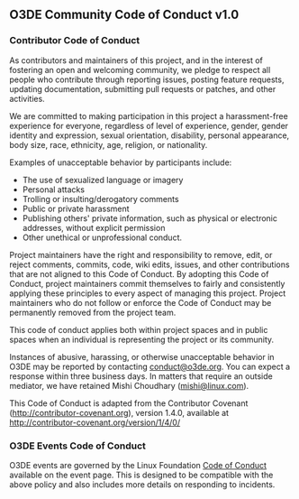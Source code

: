 ## O3DE Community Code of Conduct v1.0

### Contributor Code of Conduct

As contributors and maintainers of this project, and in the interest of fostering
an open and welcoming community, we pledge to respect all people who contribute
through reporting issues, posting feature requests, updating documentation,
submitting pull requests or patches, and other activities.

We are committed to making participation in this project a harassment-free experience for
everyone, regardless of level of experience, gender, gender identity and expression,
sexual orientation, disability, personal appearance, body size, race, ethnicity, age,
religion, or nationality.

Examples of unacceptable behavior by participants include:

* The use of sexualized language or imagery
* Personal attacks
* Trolling or insulting/derogatory comments
* Public or private harassment
* Publishing others' private information, such as physical or electronic addresses,
 without explicit permission
* Other unethical or unprofessional conduct.

Project maintainers have the right and responsibility to remove, edit, or reject
comments, commits, code, wiki edits, issues, and other contributions that are not
aligned to this Code of Conduct. By adopting this Code of Conduct, project maintainers
commit themselves to fairly and consistently applying these principles to every aspect
of managing this project. Project maintainers who do not follow or enforce the Code of
Conduct may be permanently removed from the project team.

This code of conduct applies both within project spaces and in public spaces
when an individual is representing the project or its community.

Instances of abusive, harassing, or otherwise unacceptable behavior in O3DE may be reported by contacting <conduct@o3de.org>. You can expect a response within three business days. In matters that require an outside mediator, we have retained Mishi Choudhary (mishi@linux.com).

This Code of Conduct is adapted from the Contributor Covenant
(http://contributor-covenant.org), version 1.4.0, available at
http://contributor-covenant.org/version/1/4/0/

### O3DE Events Code of Conduct

O3DE events are governed by the Linux Foundation [Code of Conduct](https://events.linuxfoundation.org/code-of-conduct/) available on the event page. This is designed to be compatible with the above policy and also includes more details on responding to incidents.
